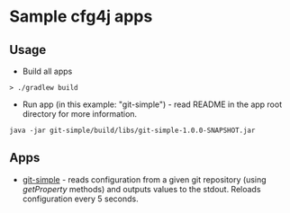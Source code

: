 # Sample **cfg4j** apps

## Usage
* Build all apps

```
> ./gradlew build
```

* Run app (in this example: "git-simple") - read README in the app root directory for more information.

```
java -jar git-simple/build/libs/git-simple-1.0.0-SNAPSHOT.jar
```

## Apps
* [git-simple](git-simple/) - reads configuration from a given git repository (using *getProperty* methods) and outputs values
  to the stdout. Reloads configuration every 5 seconds. 